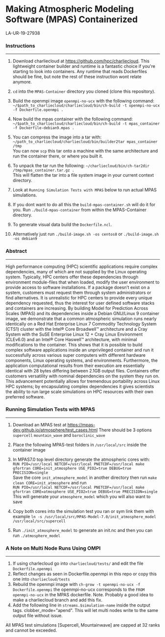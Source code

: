 # Making Atmospheric Modeling Software (MPAS) Containerized  
LA-UR-19-27938

### Instructions 
***
1) Download charliecloud at <https://github.com/hpc/charliecloud>. This lightweight container builder and runtime is a fantastic choice if you're starting to look into containers. Any runtime that reads Dockerfiles should be fine, but note the rest of these instruction wont relate anymore. 

2) ```cd``` into the `MPAS-Container` directory you cloned (clone this repository). 

3) Build the openmpi image `openmpi-no-ucx` with the following command:  
    ```~/$path_to_charliecloud/charliecloud/bin/ch-build -t openmpi-no-ucx -f Dockerfile.openmpi .```
    
4) Now build the mpas container with the following command:  
    ```~/$path_to_charliecloud/charliecloud/bin/ch-build -t mpas_container -f Dockerfile-debian9.mpas .```
    
5) You can compress the image into a tar with:  
    ```~/path_to_charliecloud/charliecloud/bin/builder2tar mpas_container /tmp```  
    You can now `scp` this tar onto a machine with the same architecture and run the container there,  or where you built it.
    
6) To unpack the tar run the following: ```~/charliecloud/bin/ch-tar2dir /tmp/mpas_container.tar.gz .```  
    This will flatten the tar into a file system image in your current context directory. 
    
7) Look at `Running Simulation Tests with MPAS` below to run actual MPAS simulations. 
    
8) If you dont want to do all this the `build-mpas-container.sh` will do it for you. Run `./build-mpas-container` from within the MPAS-Container directory. 

9) To generate visual data build the `Dockerfile.ncl`.

10) Alternatively just run ```./build-image.sh -os centos8``` or ```./build-image.sh -os debian9```


### Abstract
***
High performance computing (HPC) scientific applications require complex dependencies, many of which are not supplied by the Linux operating system.
Typically, HPC centers offer these dependencies through environment module-files that when loaded, modify 
the user environment to provide access to software installations. If a package doesn’t exist on a system,
customers must request them through system administrators or find alternatives. It is unrealistic for HPC 
centers to provide every unique dependency requested, thus the interest for user defined software stacks 
and containers are increasing. By building Model for Prediction Across Scales (MPAS) and its dependencies 
inside a Debian GNU/Linux 9 container image, we demonstrate that a common atmospheric simulation runs nearly 
identically on a Red Hat Enterprise Linux 7 Commodity Technology System (CTS1) cluster with the Intel® Core 
Broadwell™ architecture and a Cray System with the SuSE Enterprise Linux 12 + Cray Linux Environment (CLEv6.0) 
and an Intel® Core Haswell™ architecture, with minimal modifications to the container. This shows that it is possible 
to build complex software applications inside an unprivileged container and run it successfully across various super computers 
with different hardware components, Linux operating systems, and environments. Furthermore, the application computational
results from their execution are essentially identical with 28 bytes differing between 2.1GB output files. Containers offer 
customers versatility with nominal dependencies on the system they run on. This advancement potentially allows for 
tremendous portability across Linux HPC systems; by encapsulating complex dependencies it gives scientists the ability
to run large scale simulations on HPC resources with their own preferred software. 





### Running Simulation Tests with MPAS
***
1) Download an MPAS test at <https://mpas-dev.github.io/atmosphere/test_cases.html> There should be 3 options `supercell` `mountain_wave` and `baroclinic_wave`

2) Place the following MPAS-test folders in `/usr/local/src` inside the container image

3) In MPAS7.0 top level directory generate the atmospheric cores with:  
    `RUN PIO=/usr/local NETCDF=/usr/local PNETCDF=/usr/local make gfortran CORE=init_atmosphere USE_PIO2=true DEBUG=true PRECISION=single`  
     Save the core `init_atmosphere_model` in another directory then run `make clean CORE=init_atmosphere` and run  
    `RUN PIO=/usr/local NETCDF=/usr/local PNETCDF=/usr/local make gfortran CORE=atmosphere USE_PIO2=true DEBUG=true PRECISION=single`  
    This will generate your ```atmosphere_model``` which you will also want to save

4) Copy both cores into the simulation test you ran or sym link them with example `ln -s /usr/local/src/MPAS-Model-7.0/init_atmosphere_model /usr/local/src/supercell`


5) Run `./init_atmosphere_model` to generate an init.nc and then you can run `./atmosphere_model`



### A Note on Multi Node Runs Using OMPI
***
1) If using charlecloud go into `charliecloud/tests/` and edit the file `Dockerfile.openmpi`  
2) Reflect changes as seen in Dockerfile.openmpi in this repo or copy this one into `charliecloud/tests`
3) Rebuild the openmpi image with `ch-grow -t openmpi-no-ucx -f Dockerfile.openmpi` the openmpi-no-ucx corresponds to the `FROM openmpi-no-ucx` in the MPAS dockerfile.
        Note. Probably a good idea to make a charliecloud branch and add this fix.
4) Add the following line in `streams.$simulation-name` inside the output tags. clobber_mode="apend". This will let multi nodes write to the same output file without issue. 

All MPAS test simulations [Supercell, Mountainwave] are capped at 32 ranks and cannot be exceeded.

